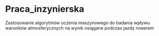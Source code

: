 # Praca_inzynierska
Zastosowanie algorytmów uczenia maszynowego do badania wpływu warunków atmosferycznych na wynik osiągane podczas jazdy rowerem
